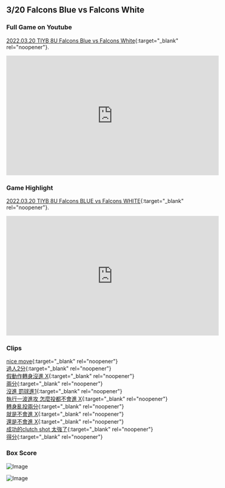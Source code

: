 ## 3/20 Falcons Blue vs Falcons White

### Full Game on Youtube
[2022.03.20 TIYB 8U Falcons Blue vs Falcons White](https://www.youtube.com/watch?v=65ozQjCIfMQ){:target="_blank" rel="noopener"}.
<iframe width="560" height="315" src="https://www.youtube.com/embed/65ozQjCIfMQ" title="YouTube video player" frameborder="0" allow="accelerometer; autoplay; clipboard-write; encrypted-media; gyroscope; picture-in-picture" allowfullscreen></iframe>

### Game Highlight
[2022.03.20 TIYB 8U Falcons BLUE vs Falcons WHITE](https://www.youtube.com/watch?v=onO3Mr92trU){:target="_blank" rel="noopener"}.
<iframe width="560" height="315" src="https://www.youtube.com/embed/onO3Mr92trU" title="YouTube video player" frameborder="0" allow="accelerometer; autoplay; clipboard-write; encrypted-media; gyroscope; picture-in-picture" allowfullscreen></iframe>

### Clips
[nice move](https://youtu.be/65ozQjCIfMQ?t=498){:target="_blank" rel="noopener"}<br>
[過人2分](https://youtu.be/65ozQjCIfMQ?t=734){:target="_blank" rel="noopener"}<br>
[假動作轉身沒進 X](https://youtu.be/65ozQjCIfMQ?t=926){:target="_blank" rel="noopener"}<br>
[兩分](https://youtu.be/65ozQjCIfMQ?t=1015){:target="_blank" rel="noopener"}<br>
[沒進 罰球進1](https://youtu.be/65ozQjCIfMQ?t=1621){:target="_blank" rel="noopener"}<br>
[執行一波進攻 怎麼投都不會進 X](https://youtu.be/65ozQjCIfMQ?t=1718){:target="_blank" rel="noopener"}<br>
[轉身亂投兩分](https://youtu.be/65ozQjCIfMQ?t=1918){:target="_blank" rel="noopener"}<br>
[就是不會進 X](https://youtu.be/65ozQjCIfMQ?t=2179){:target="_blank" rel="noopener"}<br>
[還是不會進 X](https://youtu.be/65ozQjCIfMQ?t=2218){:target="_blank" rel="noopener"}<br>
[成功的clutch shot 太強了](https://youtu.be/65ozQjCIfMQ?t=2603){:target="_blank" rel="noopener"}<br>
[得分](https://youtu.be/65ozQjCIfMQ?t=3492){:target="_blank" rel="noopener"}<br>

### Box Score
![Image](https://scontent.ftpe1-3.fna.fbcdn.net/v/t39.30808-6/276110941_1166932567412010_7077788735957731468_n.jpg?_nc_cat=102&ccb=1-5&_nc_sid=730e14&_nc_ohc=t14_ogCEJ64AX8wruO2&tn=KQSpCIxCHzywiyfj&_nc_ht=scontent.ftpe1-3.fna&oh=00_AT-YsMfyKT764l38kplAJm5TfBCCjoZ1gSMUU1q3Ga_RyQ&oe=6259B48F)

![Image](https://scontent.ftpe1-3.fna.fbcdn.net/v/t39.30808-6/276323066_504613884374574_7730327415758574511_n.jpg?_nc_cat=101&ccb=1-5&_nc_sid=dbeb18&_nc_ohc=ZoKbAkIGzp0AX84B0PQ&_nc_ht=scontent.ftpe1-3.fna&oh=00_AT9l80nJEG79TAMzAg8kSotHCYpzmNdCcnUfthpssH0p-A&oe=62593A04)
